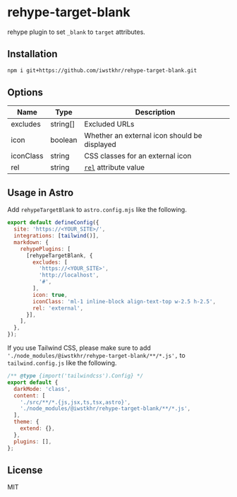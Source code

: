 # rehype-target-blank
rehype plugin to set `_blank` to `target` attributes.

## Installation
```sh
npm i git+https://github.com/iwstkhr/rehype-target-blank.git
```

## Options
| Name | Type | Description |
| ---- | ---- | ----------- |
| excludes | string[] | Excluded URLs |
| icon | boolean | Whether an external icon should be displayed |
| iconClass | string | CSS classes for an external icon |
| rel | string | [`rel`](https://developer.mozilla.org/en-US/docs/Web/HTML/Attributes/rel) attribute value |

## Usage in Astro
Add `rehypeTargetBlank` to `astro.config.mjs` like the following.

```js
export default defineConfig({
  site: 'https://<YOUR_SITE>/',
  integrations: [tailwind()],
  markdown: {
    rehypePlugins: [
      [rehypeTargetBlank, {
        excludes: [
          'https://<YOUR_SITE>',
          'http://localhost',
          '#',
        ],
        icon: true,
        iconClass: 'ml-1 inline-block align-text-top w-2.5 h-2.5',
        rel: 'external',
      }],
    ],
  },
});
```

If you use Tailwind CSS, please make sure to add `'./node_modules/@iwstkhr/rehype-target-blank/**/*.js',` to `tailwind.config.js` like the following.

```js
/** @type {import('tailwindcss').Config} */
export default {
  darkMode: 'class',
  content: [
    './src/**/*.{js,jsx,ts,tsx,astro}',
    './node_modules/@iwstkhr/rehype-target-blank/**/*.js',
  ],
  theme: {
    extend: {},
  },
  plugins: [],
};
```

## License
MIT
